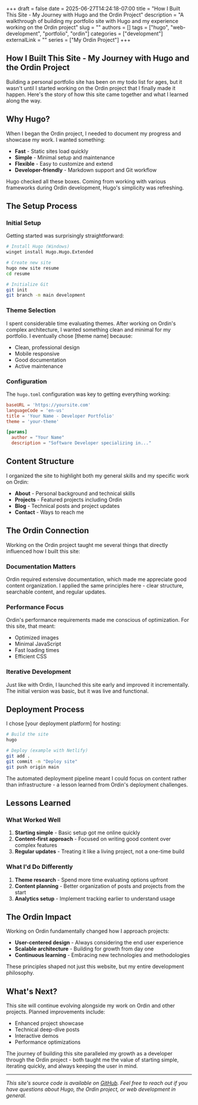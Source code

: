 +++ 
draft = false
date = 2025-06-27T14:24:18-07:00
title = "How I Built This Site - My Journey with Hugo and the Ordin Project"
description = "A walkthrough of building my portfolio site with Hugo and my experience working on the Ordin project"
slug = ""
authors = []
tags = ["hugo", "web-development", "portfolio", "ordin"]
categories = ["development"]
externalLink = ""
series = ["My Ordin Project"]
+++

## How I Built This Site - My Journey with Hugo and the Ordin Project

Building a personal portfolio site has been on my todo list for ages, but it wasn't until I started working on the Ordin project that I finally made it happen. Here's the story of how this site came together and what I learned along the way.

## Why Hugo?

When I began the Ordin project, I needed to document my progress and showcase my work. I wanted something:

- **Fast** - Static sites load quickly
- **Simple** - Minimal setup and maintenance  
- **Flexible** - Easy to customize and extend
- **Developer-friendly** - Markdown support and Git workflow

Hugo checked all these boxes. Coming from working with various frameworks during Ordin development, Hugo's simplicity was refreshing.

## The Setup Process

### Initial Setup

Getting started was surprisingly straightforward:

```bash
# Install Hugo (Windows)
winget install Hugo.Hugo.Extended

# Create new site
hugo new site resume
cd resume

# Initialize Git
git init
git branch -m main development
```

### Theme Selection

I spent considerable time evaluating themes. After working on Ordin's complex architecture, I wanted something clean and minimal for my portfolio. I eventually chose [theme name] because:

- Clean, professional design
- Mobile responsive
- Good documentation
- Active maintenance

### Configuration

The `hugo.toml` configuration was key to getting everything working:

```toml
baseURL = 'https://yoursite.com'
languageCode = 'en-us'
title = 'Your Name - Developer Portfolio'
theme = 'your-theme'

[params]
  author = "Your Name"
  description = "Software Developer specializing in..."
```

## Content Structure

I organized the site to highlight both my general skills and my specific work on Ordin:

- **About** - Personal background and technical skills
- **Projects** - Featured projects including Ordin
- **Blog** - Technical posts and project updates
- **Contact** - Ways to reach me

## The Ordin Connection

Working on the Ordin project taught me several things that directly influenced how I built this site:

### Documentation Matters

Ordin required extensive documentation, which made me appreciate good content organization. I applied the same principles here - clear structure, searchable content, and regular updates.

### Performance Focus

Ordin's performance requirements made me conscious of optimization. For this site, that meant:

- Optimized images
- Minimal JavaScript
- Fast loading times
- Efficient CSS

### Iterative Development

Just like with Ordin, I launched this site early and improved it incrementally. The initial version was basic, but it was live and functional.

## Deployment Process

I chose [your deployment platform] for hosting:

```bash
# Build the site
hugo

# Deploy (example with Netlify)
git add .
git commit -m "Deploy site"
git push origin main
```

The automated deployment pipeline meant I could focus on content rather than infrastructure - a lesson learned from Ordin's deployment challenges.

## Lessons Learned

### What Worked Well

1. **Starting simple** - Basic setup got me online quickly
2. **Content-first approach** - Focused on writing good content over complex features
3. **Regular updates** - Treating it like a living project, not a one-time build

### What I'd Do Differently

1. **Theme research** - Spend more time evaluating options upfront
2. **Content planning** - Better organization of posts and projects from the start
3. **Analytics setup** - Implement tracking earlier to understand usage

## The Ordin Impact

Working on Ordin fundamentally changed how I approach projects:

- **User-centered design** - Always considering the end user experience
- **Scalable architecture** - Building for growth from day one
- **Continuous learning** - Embracing new technologies and methodologies

These principles shaped not just this website, but my entire development philosophy.

## What's Next?

This site will continue evolving alongside my work on Ordin and other projects. Planned improvements include:

- Enhanced project showcase
- Technical deep-dive posts
- Interactive demos
- Performance optimizations

The journey of building this site paralleled my growth as a developer through the Ordin project - both taught me the value of starting simple, iterating quickly, and always keeping the user in mind.

---

*This site's source code is available on [GitHub](your-repo-link). Feel free to reach out if you have questions about Hugo, the Ordin project, or web development in general.*
